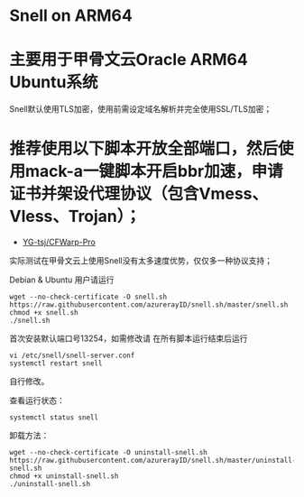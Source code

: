 # Snell on ARM64

# 主要用于甲骨文云Oracle ARM64 Ubuntu系统

Snell默认使用TLS加密，使用前需设定域名解析并完全使用SSL/TLS加密；

# 推荐使用以下脚本开放全部端口，然后使用mack-a一键脚本开启bbr加速，申请证书并架设代理协议（包含Vmess、Vless、Trojan）；

- [YG-tsj/CFWarp-Pro](https://github.com/YG-tsj/CFWarp-Pro)

实际测试在甲骨文云上使用Snell没有太多速度优势，仅仅多一种协议支持；

Debian & Ubuntu 用户请运行

```
wget --no-check-certificate -O snell.sh https://raw.githubusercontent.com/azurerayID/snell.sh/master/snell.sh
chmod +x snell.sh
./snell.sh
```



首次安装默认端口号13254，如需修改请
在所有脚本运行结束后运行

```
vi /etc/snell/snell-server.conf
systemctl restart snell
```

自行修改。

查看运行状态：

```
systemctl status snell
```

卸载方法：

```
wget --no-check-certificate -O uninstall-snell.sh https://raw.githubusercontent.com/azurerayID/snell.sh/master/uninstall-snell.sh
chmod +x uninstall-snell.sh
./uninstall-snell.sh
```
